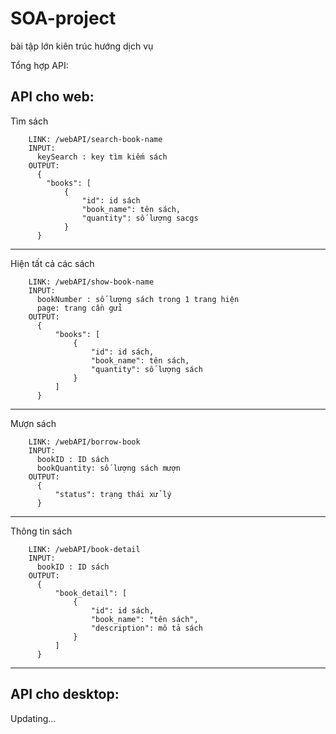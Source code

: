 # SOA-project
bài tập lớn kiên trúc hướng dịch vụ

Tổng hợp API:

API cho web:
---------------------------------------------------------------
Tìm sách
```
    LINK: /webAPI/search-book-name
    INPUT:
      keySearch : key tìm kiếm sách
    OUTPUT:
      {
        "books": [
            {
                "id": id sách
                "book_name": tên sách,
                "quantity": số lượng sacgs 
            }
      }
```
---------------------------------------------------------------
Hiện tất cả các sách
```
    LINK: /webAPI/show-book-name
    INPUT:
      bookNumber : số lượng sách trong 1 trang hiện
      page: trang cần gửi
    OUTPUT:
      {
          "books": [
              {
                  "id": id sách,
                  "book_name": tên sách,
                  "quantity": số lượng sách
              }
          ]
      }
  ```
---------------------------------------------------------------
Mượn sách
```
    LINK: /webAPI/borrow-book
    INPUT:
      bookID : ID sách
      bookQuantity: số lượng sách mượn
    OUTPUT:
      {
          "status": trạng thái xử lý
      }
```
---------------------------------------------------------------
Thông tin sách
```
    LINK: /webAPI/book-detail
    INPUT:
      bookID : ID sách
    OUTPUT:
      {
          "book_detail": [
              {
                  "id": id sách,
                  "book_name": "tên sách",
                  "description": mô tả sách
              }
          ]
      }
```
---------------------------------------------------------------

API cho desktop:
---------------------------------------------------------------
Updating...
